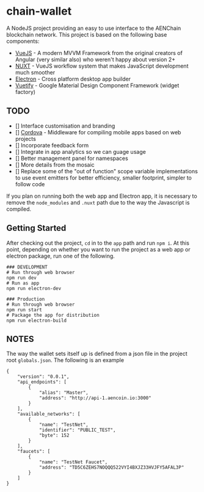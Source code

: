 # chain-wallet

A NodeJS project providing an easy to use interface to the AENChain blockchain network. This project is based on the following base components:

- [VueJS](https://vuejs.org/) - A modern MVVM Framework from the original creators of Angular (very similar also) who weren't happy about version 2+
- [NUXT](https://nuxtjs.org/) - VueJS workflow system that makes JavaScript development much smoother
- [Electron](https://electronjs.org/) - Cross platform desktop app builder
- [Vuetify](https://vuetifyjs.com/en/) - Google Material Design Component Framework (widget factory)

## TODO

- [] Interface customisation and branding
- [] [Cordova](https://cordova.apache.org/) - Middleware for compiling mobile apps based on web projects
- [] Incorporate feedback form
- [] Integrate in app analytics so we can guage usage
- [] Better management panel for namespaces
- [] More details from the mosaic
- [] Replace some of the "out of function" scope variable implementations to use event emitters for better efficiency, smaller footprint, simpler to follow code

If you plan on running both the web app and Electron app, it is necessary to remove the `node_modules` and `.nuxt` path due to the way the Javascript is compiled.

## Getting Started

After checking out the project, `cd` in to the `app` path and run `npm i`. At this point, depending on whether you want to run the project as a web app or electron package, run one of the following.

```
### DEVELOPMENT
# Run through web browser
npm run dev
# Run as app
npm run electron-dev

### Production
# Run through web browser
npm run start
# Package the app for distribution
npm run electron-build
```

## NOTES

The way the wallet sets itself up is defined from a json file in the project root `globals.json`. The following is an example

```
{
    "version": "0.0.1",
    "api_endpoints": [
        {
            "alias": "Master",
            "address": "http://api-1.aencoin.io:3000"
        }
    ],
    "available_networks": [
        {
            "name": "TestNet",
            "identifier": "PUBLIC_TEST",
            "byte": 152
        }
    ],
    "faucets": [
        {
            "name": "TestNet Faucet",
            "address": "TD5C6ZEHS7NOQQQ522VYI4BXJZ33HVJFY5AFAL3P"
        }
    ]
}
```